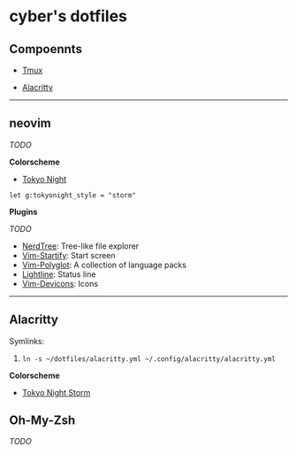 # cyber's dotfiles

## Compoennts

- [Tmux](https://github.com/tmux/tmux/wiki)

- [Alacritty](https://github.com/Cyber3x/dotfiles#alacritty)

---

## neovim

_TODO_

**Colorscheme**

- [Tokyo Night](https://github.com/folke/tokyonight.nvim)

```vim
let g:tokyonight_style = "storm"
```

**Plugins**

_TODO_

- [NerdTree](https://github.com/preservim/nerdtree): Tree-like file explorer
- [Vim-Startify](https://github.com/mhinz/vim-startify): Start screen
- [Vim-Polyglot](https://github.com/sheerun/vim-polyglot): A collection of language packs
- [Lightline](https://github.com/itchyny/lightline.vim): Status line
- [Vim-Devicons](https://github.com/ryanoasis/vim-devicons): Icons

---

## Alacritty

Symlinks:

1. `ln -s ~/dotfiles/alacritty.yml ~/.config/alacritty/alacritty.yml`

**Colorscheme**

- [Tokyo Night Storm](https://github.com/folke/tokyonight.nvim/blob/main/extras/alacritty_tokyonight_storm.yml)

## Oh-My-Zsh

_TODO_
